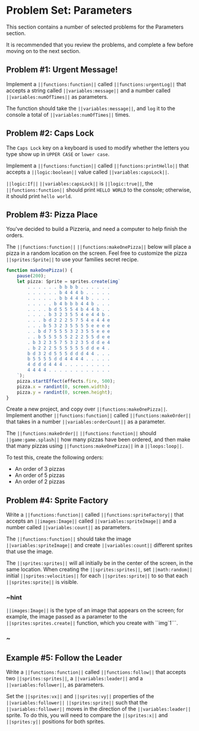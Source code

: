 # Problem Set: Parameters

This section contains a number of selected problems for the Parameters section.

It is recommended that you review the problems, and complete a few before
moving on to the next section.

## Problem #1: Urgent Message!

Implement a ``||functions:function||`` called ``||functions:urgentLog||`` that accepts a
string called ``||variables:message||`` and a number called ``||variables:numOfTimes||``
as parameters.

The function should take the ``||variables:message||``, and ``log`` it to the console a
total of ``||variables:numOfTimes||`` times.

## Problem #2: Caps Lock

The `Caps Lock` key on a keyboard is used to modify whether the letters you type show up in
``UPPER CASE`` or ``lower case``.

Implement a ``||functions:function||`` called ``||functions:printHello||`` that accepts
a ``||logic:boolean||`` value called ``||variables:capsLock||``.

``||logic:If||`` ``||variables:capsLock||`` is ``||logic:true||``,
the ``||functions:function||`` should print ``HELLO WORLD`` to the console;
otherwise, it should print ``hello world``.

## Problem #3: Pizza Place

You've decided to build a Pizzeria, and need a computer to help finish the orders.

The ``||functions:function||`` ``||functions:makeOnePizza||`` below will place a
pizza in a random location on the screen.
Feel free to customize the pizza ``||sprites:Sprite||`` to use your families secret recipe.

```typescript
function makeOnePizza() {
    pause(200);
    let pizza: Sprite = sprites.create(img`
        . . . . . . b b b b . . . . . .
        . . . . . . b 4 4 4 b . . . . .
        . . . . . . b b 4 4 4 b . . . .
        . . . . . b 4 b b b 4 4 b . . .
        . . . . b d 5 5 5 4 b 4 4 b . .
        . . . . b 3 2 3 5 5 4 e 4 4 b .
        . . . b d 2 2 2 5 7 5 4 e 4 4 e
        . . . b 5 3 2 3 5 5 5 5 e e e e
        . . b d 7 5 5 5 3 2 3 5 5 e e e
        . . b 5 5 5 5 5 2 2 2 5 5 d e e
        . b 3 2 3 5 7 5 3 2 3 5 d d e 4
        . b 2 2 2 5 5 5 5 5 5 d d e 4 .
        b d 3 2 d 5 5 5 d d d 4 4 . . .
        b 5 5 5 5 d d 4 4 4 4 . . . . .
        4 d d d 4 4 4 . . . . . . . . .
        4 4 4 4 . . . . . . . . . . . .
    `);
    pizza.startEffect(effects.fire, 500);
    pizza.x = randint(0, screen.width);
    pizza.y = randint(0, screen.height);
}
```

Create a new project, and copy over ``||functions:makeOnePizza||``.
Implement another ``||functions:function||`` called ``||functions:makeOrder||`` that takes
in a number ``||variables:orderCount||`` as a parameter.

The ``||functions:makeOrder||`` ``||functions:function||`` should ``||game:game.splash||``
how many pizzas have been ordered,
and then make that many pizzas using ``||functions:makeOnePizza||`` in a ``||loops:loop||``.

To test this, create the following orders:

* An order of 3 pizzas
* An order of 5 pizzas
* An order of 2 pizzas

## Problem #4: Sprite Factory

Write a ``||functions:function||`` called ``||functions:spriteFactory||`` that accepts an
``||images:Image||`` called ``||variables:spriteImage||`` and a number called
``||variables:count||`` as parameters.

The ``||functions:function||`` should take the image ``||variables:spriteImage||`` and create
``||variables:count||`` different sprites that use the image.

The ``||sprites:sprites||`` will all initially be in the center of the screen,
in the same location.
When creating the ``||sprites:sprites||``, set ``||math:random||`` initial
``||sprites:velocities||`` for each ``||sprites:sprite||`` to so that
each ``||sprites:sprite||`` is visible.

### ~hint

``||images:Image||`` is the type of an image that appears on the screen; for example,
the image passed as a parameter to the ``||sprites:sprites.create||`` function,
which you create with ``img`1```.

### ~

## Example #5: Follow the Leader

Write a ``||functions:function||`` called ``||functions:follow||`` that accepts two
``||sprites:sprites||``,
a ``||variables:leader||`` and a ``||variables:follower||``, as parameters.

Set the ``||sprites:vx||`` and ``||sprites:vy||`` properties of the
``||variables:follower||`` ``||sprites:sprite||`` such that the
``||variables:follower||`` moves in the direction of the ``||variables:leader||`` sprite.
To do this, you will need to compare the ``||sprites:x||`` and ``||sprites:y||``
positions for both sprites.
